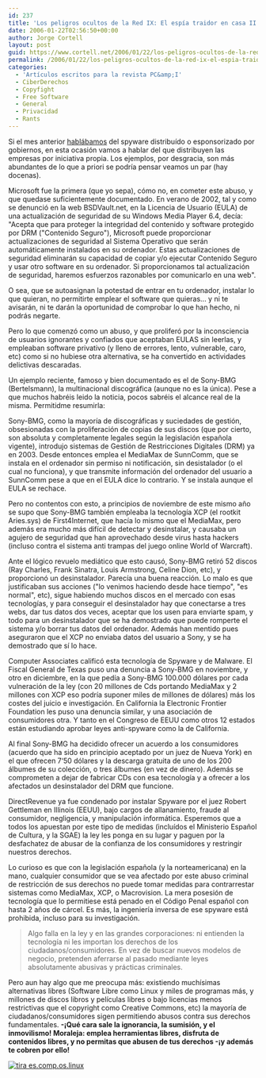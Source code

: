 ```yaml
---
id: 237
title: 'Los peligros ocultos de la Red IX: El espí­a traidor en casa II (empresas) (PC&amp;I 37)'
date: 2006-01-22T02:56:50+00:00
author: Jorge Cortell
layout: post
guid: https://www.cortell.net/2006/01/22/los-peligros-ocultos-de-la-red-ix-el-espia-traidor-en-casa-ii-empresas-pci-37/
permalink: /2006/01/22/los-peligros-ocultos-de-la-red-ix-el-espia-traidor-en-casa-ii-empresas-pci-37/
categories:
  - 'Artí­culos escritos para la revista PC&amp;I'
  - CiberDerechos
  - Copyfight
  - Free Software
  - General
  - Privacidad
  - Rants
---
```

Si el mes anterior [hablábamos](https://www.cortell.net/2006/01/05/los-peligros-ocultos-de-la-red-ix-el-espia-traidor-en-casa-i-gobiernos-pci-36/) del spyware distribuí­do o esponsorizado por gobiernos, en esta ocasión vamos a hablar del que distribuyen las empresas por iniciativa propia. Los ejemplos, por desgracia, son más abundantes de lo que a priori se podrí­a pensar veamos un par (hay docenas).

Microsoft fue la primera (que yo sepa), cómo no, en cometer este abuso, y que quedase suficientemente documentado. En verano de 2002, tal y como se denunció en la web BSDVault.net, en la Licencia de Usuario (EULA) de una actualización de seguridad de su Windows Media Player 6.4, decí­a: "Acepta que para proteger la integridad del contenido y software protegido por DRM ("Contenido Seguro"), Microsoft puede proporcionar actualizaciones de seguridad al Sistema Operativo que serán automáticamente instalados en su ordenador. Estas actualizaciones de seguridad eliminarán su capacidad de copiar y/o ejecutar Contenido Seguro y usar otro software en su ordenador. Si proporcionamos tal actualización de seguridad, haremos esfuerzos razonables por comunicarlo en una web".

O sea, que se autoasignan la potestad de entrar en tu ordenador, instalar lo que quieran, no permitirte emplear el software que quieras... y ni te avisarán, ni te darán la oportunidad de comprobar lo que han hecho, ni podrás negarte.

Pero lo que comenzó como un abuso, y que proliferó por la inconsciencia de usuarios ignorantes y confiados que aceptaban EULAS sin leerlas, y empleaban software privativo (y lleno de errores, lento, vulnerable, caro, etc) como si no hubiese otra alternativa, se ha convertido en actividades delictivas descaradas.

Un ejemplo reciente, famoso y bien documentado es el de Sony-BMG (Bertelsmann), la multinacional discográfica (aunque no es la única). Pese a que muchos habréis leido la noticia, pocos sabréis el alcance real de la misma. Permitidme resumirla:

Sony-BMG, como la mayorí­a de discográficas y suciedades de gestión, obsesionadas con la proliferación de copias de sus discos (que por cierto, son absoluta y completamente legales según la legislación española vigente), introdujo sistemas de Gestión de Restricciones Digitales (DRM) ya en 2003. Desde entonces emplea el MediaMax de SunnComm, que se instala en el ordenador sin permiso ni notificación, sin desistalador (o el cual no funciona), y que transmite información del ordenador del usuario a SunnComm pese a que en el EULA dice lo contrario. Y se instala aunque el EULA se rechace.

Pero no contentos con esto, a principios de noviembre de este mismo año se supo que Sony-BMG también empleaba la tecnologí­a XCP (el rootkit Aries.sys) de First4Internet, que hací­a lo mismo que el MediaMax, pero además era mucho más difí­cil de detectar y desinstalar, y causaba un agujero de seguridad que han aprovechado desde virus hasta hackers (incluso contra el sistema anti trampas del juego online World of Warcraft).

Ante el lógico revuelo mediático que esto causó, Sony-BMG retiró 52 discos (Ray Charles, Frank Sinatra, Louis Armstrong, Celine Dion, etc), y proporcionó un desinstalador. Parecí­a una buena reacción. Lo malo es que justificaban sus acciones ("lo venimos haciendo desde hace tiempo", "es normal", etc), sigue habiendo muchos discos en el mercado con esas tecnologí­as, y para conseguir el desinstalador hay que conectarse a tres webs, dar tus datos dos veces, aceptar que los usen para enviarte spam, y todo para un desinstalador que se ha demostrado que puede romperte el sistema y/o borrar tus datos del ordenador. Además han mentido pues aseguraron que el XCP no enviaba datos del usuario a Sony, y se ha demostrado que sí­ lo hace.

Computer Associates calificó esta tecnologí­a de Spyware y de Malware. El Fiscal General de Texas puso una denuncia a Sony-BMG en noviembre, y otro en diciembre, en la que pedí­a a Sony-BMG 100.000 dólares por cada vulneración de la ley (con 20 millones de Cds portando MediaMax y 2 millones con XCP eso podrí­a suponer miles de millones de dólares) más los costes del juicio e investigación. En California la Electronic Frontier Foundation les puso una denuncia similar, y una asociación de consumidores otra. Y tanto en el Congreso de EEUU como otros 12 estados están estudiando aprobar leyes anti-spyware como la de California.

Al final Sony-BMG ha decidido ofrecer un acuerdo a los consumidores (acuerdo que ha sido en principio aceptado por un juez de Nueva York) en el que ofrecen 7‘50 dólares y la descarga gratuita de uno de los 200 álbumes de su colección, o tres álbumes (en vez de dinero). Además se comprometen a dejar de fabricar CDs con esa tecnologí­a y a ofrecer a los afectados un desinstalador del DRM que funcione.

DirectRevenue ya fue condenado por instalar Spyware por el juez Robert Gettleman en Illinois (EEUU), bajo cargos de allanamiento, fraude al consumidor, negligencia, y manipulación informática. Esperemos que a todos los apuestan por este tipo de medidas (incluí­dos el Ministerio Español de Cultura, y la SGAE) la ley les ponga en su lugar y paguen por la desfachatez de abusar de la confianza de los consumidores y restringir nuestros derechos.

Lo curioso es que con la legislación española (y la norteamericana) en la mano, cualquier consumidor que se vea afectado por este abuso criminal de restricción de sus derechos no puede tomar medidas para contrarrestar sistemas como MediaMax, XCP, o Macrovision. La mera posesión de tecnologí­a que lo permitiese está penado en el Código Penal español con hasta 2 años de cárcel. Es más, la ingenierí­a inversa de ese spyware está prohibida, incluso para su investigación.

> Algo falla en la ley y en las grandes corporaciones: ni entienden la tecnologí­a ni les importan los derechos de los ciudadanos/consumidores. En vez de buscar nuevos modelos de negocio, pretenden aferrarse al pasado mediante leyes absolutamente abusivas y prácticas criminales. 

Pero aun hay algo que me preocupa más: existiendo muchí­simas alternativas libres (Software Libre como Linux y miles de programas más, y millones de discos libros y pelí­culas libres o bajo licencias menos restrictivas que el copyright como Creative Commons, etc) la mayorí­a de ciudadanos/consumidores sigen permitiendo abusos contra sus derechos fundamentales. **-¡Qué cara sale la ignorancia, la sumisión, y el inmovilismo! Moraleja: emplea herramientas libres, disfruta de contenidos libres, y no permitas que abusen de tus derechos -¡y además te cobren por ello!**

[<img src="https://tira.escomposlinux.org/ecol-227.png" alt="tira es.comp.os.linux" border="0" />](https://tira.escomposlinux.org)